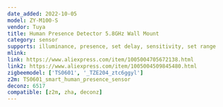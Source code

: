 ```yaml
---
date_added: 2022-10-05
model: ZY-M100-S
vendor: Tuya
title: Human Presence Detector 5.8GHz Wall Mount
category: sensor
supports: illuminance, presence, set delay, sensitivity, set range
mlink: 
link: https://www.aliexpress.com/item/1005004705672138.html
link2: https://www.aliexpress.com/item/1005004509845480.html
zigbeemodel: ['TS0601', '_TZE204_ztc6ggyl']
z2m: TS0601_smart_human_presence_sensor
deconz: 6517
compatible: [z2m, zha, deconz]
---
```

